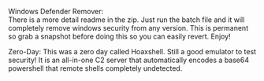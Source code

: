Windows Defender Remover:  
There is a more detail readme in the zip. Just run the batch file and it will completely remove windows security from any version.
This is permanent so grab a snapshot before doing this so you can easily revert.  Enjoy!

Zero-Day:
This was a zero day called Hoaxshell. Still a good emulator to test security! It is an all-in-one
C2 server that automatically encodes a base64 powershell that remote shells completely undetected.



